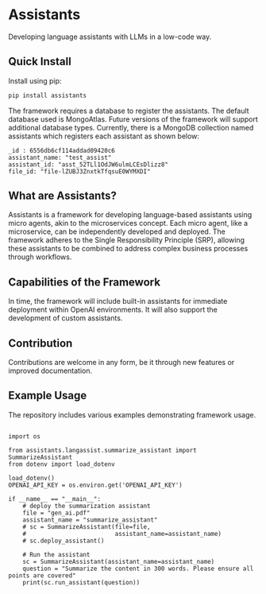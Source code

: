 # Assistants
Developing language assistants with LLMs in a low-code way.

## Quick Install

Install using pip:

```bash
pip install assistants
```
The framework requires a database to register the assistants. The default database used is MongoAtlas. Future versions of the framework will support additional database types. Currently, there is a MongoDB collection named assistants which registers each assistant as shown below:

```
_id : 6556db6cf114addad09420c6
assistant_name: "test_assist"
assistant_id: "asst_52TLl1OdJW6ulmLCEsDlizz8"
file_id: "file-lZUBJ3ZnxtkTfqsuE0WYMXDI"

```
## What are Assistants?
Assistants is a framework for developing language-based assistants using micro agents, akin to the microservices concept. Each micro agent, like a microservice, can be independently developed and deployed. The framework adheres to the Single Responsibility Principle (SRP), allowing these assistants to be combined to address complex business processes through workflows.

## Capabilities of the Framework
In time, the framework will include built-in assistants for immediate deployment within OpenAI environments. It will also support the development of custom assistants.

## Contribution
Contributions are welcome in any form, be it through new features or improved documentation.

## Example Usage
The repository includes various examples demonstrating framework usage.
```commandline

import os

from assistants.langassist.summarize_assistant import SummarizeAssistant
from dotenv import load_dotenv

load_dotenv()
OPENAI_API_KEY = os.environ.get('OPENAI_API_KEY')

if __name__ == "__main__":
    # deploy the summarization assistant
    file = "gen_ai.pdf"
    assistant_name = "summarize_assistant"
    # sc = SummarizeAssistant(file=file,
    #                         assistant_name=assistant_name)
    # sc.deploy_assistant()
    
    # Run the assistant
    sc = SummarizeAssistant(assistant_name=assistant_name)
    question = "Summarize the content in 300 words. Please ensure all points are covered"
    print(sc.run_assistant(question))

```